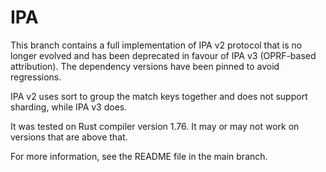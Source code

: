 # IPA

This branch contains a full implementation of IPA v2 protocol that is no longer evolved and has been deprecated in 
favour of IPA v3 (OPRF-based attribution). The dependency versions have been pinned to avoid regressions.

IPA v2 uses sort to group the match keys together and does not support sharding, while IPA v3 does. 

It was tested on Rust compiler version 1.76. It may or may not work on versions that are above that. 

For more information, see the README file in the main branch.
